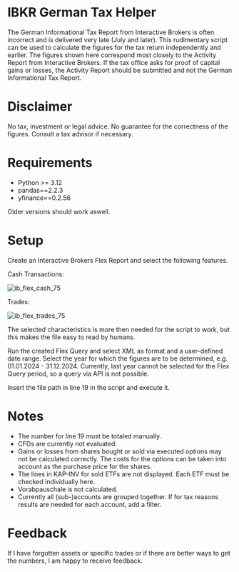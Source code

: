 # IBKR German Tax Helper
The German Informational Tax Report from Interactive Brokers is often incorrect and is delivered very late (July and later). This rudimentary script can be used to calculate the figures for the tax return independently and earlier. The figures shown here correspond most closely to the Activity Report from Interactive Brokers. If the tax office asks for proof of capital gains or losses, the Activity Report should be submitted and not the German Informational Tax Report.

# Disclaimer
No tax, investment or legal advice.
No guarantee for the correctness of the figures.
Consult a tax advisor if necessary.

# Requirements
- Python >= 3.12   
- pandas==2.2.3   
- yfinance==0.2.56

Older versions should work aswell.

# Setup
Create an Interactive Brokers Flex Report and select the following features.

Cash Transactions:

![ib_flex_cash_75](https://github.com/user-attachments/assets/ed709c96-8fa2-4d4a-ac8c-b39092e490f0)


Trades:

![ib_flex_trades_75](https://github.com/user-attachments/assets/0f8fa027-df81-4d53-a320-85ee7cd5c095)

The selected characteristics is more then needed for the script to work, but this makes the file easy to read by humans.

Run the created Flex Query and select XML as format and a user-defined date range. Select the year for which the figures are to be determined, e.g. 01.01.2024 - 31.12.2024.
Currently, last year cannot be selected for the Flex Query period, so a query via API is not possible.

Insert the file path in line 19 in the script and execute it.

# Notes
- The number for line 19 must be totaled manually.
- CFDs are currently not evaluated.
- Gains or losses from shares bought or sold via executed options may not be calculated correctly. The costs for the options can be taken into account as the purchase price for the shares.
- The lines in KAP-INV for sold ETFs are not displayed. Each ETF must be checked individually here.
- Vorabpauschale is not calculated.
- Currently all (sub-)accounts are grouped together. If for tax reasons results are needed for each account, add a filter.

# Feedback
If I have forgotten assets or specific trades or if there are better ways to get the numbers, I am happy to receive feedback.

